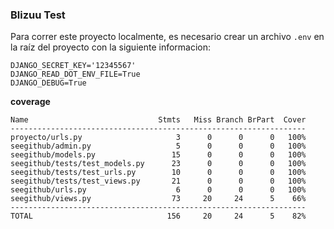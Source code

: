 ### Blizuu Test

Para correr este proyecto localmente, es necesario crear un archivo `.env` en la raíz del proyecto con la siguiente informacion:

```
DJANGO_SECRET_KEY='12345567'
DJANGO_READ_DOT_ENV_FILE=True
DJANGO_DEBUG=True
```

**coverage**
```
Name                             Stmts   Miss Branch BrPart  Cover
------------------------------------------------------------------
proyecto/urls.py                     3      0      0      0   100%
seegithub/admin.py                   5      0      0      0   100%
seegithub/models.py                 15      0      0      0   100%
seegithub/tests/test_models.py      23      0      0      0   100%
seegithub/tests/test_urls.py        10      0      0      0   100%
seegithub/tests/test_views.py       21      0      0      0   100%
seegithub/urls.py                    6      0      0      0   100%
seegithub/views.py                  73     20     24      5    66%
------------------------------------------------------------------
TOTAL                              156     20     24      5    82%
```